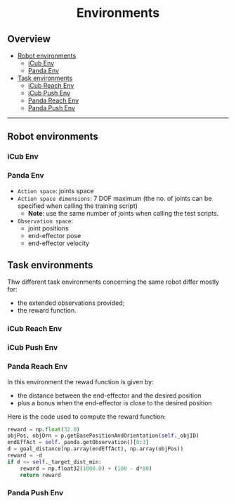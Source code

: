 <p align="center">
<h1 align="center">Environments</h1>
</p>

## Overview
 - [Robot environments](#robot-environments)
    - [iCub Env](#icub-env)
    - [Panda Env](#panda-env)
 - [Task environments](#task-environments)
    - [iCub Reach Env](#icub-reach-env)
    - [iCub Push Env](#icub-push-env)
    - [Panda Reach Env](#panda-reach-env)
    - [Panda Push Env](#panda-push-env)
---

## Robot environments
### iCub Env
### Panda Env
- `Action space`: joints space
- `Action space dimensions`: 7 DOF maximum (the no. of joints can be specified when calling the training script) 
    - **Note**: use the same number of joints when calling the test scripts.
-  `Observation space`: 
   - joint positions
   - end-effector pose
   - end-effector velocity

## Task environments

Thw different task environments concerning the same robot differ mostly for:
  - the extended observations provided;
  - the reward function.
  
### iCub Reach Env
### iCub Push Env

### Panda Reach Env
In this environment the rewad function is given by:
- the distance between the end-effector and the desired position
- plus a bonus when the end-effector is close to the desired position

Here is the code used to compute the reward function:

```python
reward = np.float(32.0)
objPos, objOrn = p.getBasePositionAndOrientation(self._objID)
endEffAct = self._panda.getObservation()[0:3]
d = goal_distance(np.array(endEffAct), np.array(objPos))
reward = -d
if d <= self._target_dist_min:
    reward = np.float32(1000.0) + (100 - d*80)
    return reward
```

### Panda Push Env
